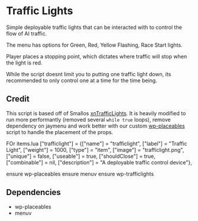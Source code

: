 # Traffic Lights

Simple deployable traffic lights that can be interacted with to control the flow of AI traffic.

The menu has options for Green, Red, Yellow Flashing, Race Start lights.

Player places a stopping point, which dictates where traffic will stop when the light is red.

While the script doesnt limit you to putting one traffic light down, its recommended to only control one at a time for the time being.


## Credit
This script is based off of Smallos [xnTrafficLights](https://github.com/smallo92/xnTrafficLights). It is heavily modified to run more performantly (removed several `while true` loops), remove dependency on jaymenu and work better with our custom [wp-placeables](https://github.com/WaypointRP/wp-placeables) script to handle the placement of the props.


 FOr items.lua
["trafficlight"] 			= {["name"] = "trafficlight", 			["label"] = "Traffic Light", 			        ["weight"] = 1000, 		    ["type"] = "item", 		["image"] = "trafficlight.png", 		["unique"] = false, 	["useable"] = true, 	["shouldClose"] = true,    ["combinable"] = nil,   ["description"] = "A deployable traffic control device"},


ensure wp-placeables
ensure menuv
ensure wp-trafficlights

## Dependencies
- wp-placeables
- menuv